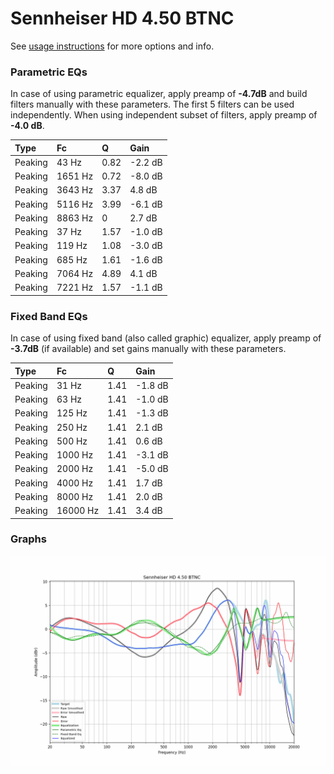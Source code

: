 # Sennheiser HD 4.50 BTNC
See [usage instructions](https://github.com/jaakkopasanen/AutoEq#usage) for more options and info.

### Parametric EQs
In case of using parametric equalizer, apply preamp of **-4.7dB** and build filters manually
with these parameters. The first 5 filters can be used independently.
When using independent subset of filters, apply preamp of **-4.0 dB**.

| Type    | Fc      |    Q | Gain    |
|:--------|:--------|:-----|:--------|
| Peaking | 43 Hz   | 0.82 | -2.2 dB |
| Peaking | 1651 Hz | 0.72 | -8.0 dB |
| Peaking | 3643 Hz | 3.37 | 4.8 dB  |
| Peaking | 5116 Hz | 3.99 | -6.1 dB |
| Peaking | 8863 Hz | 0    | 2.7 dB  |
| Peaking | 37 Hz   | 1.57 | -1.0 dB |
| Peaking | 119 Hz  | 1.08 | -3.0 dB |
| Peaking | 685 Hz  | 1.61 | -1.6 dB |
| Peaking | 7064 Hz | 4.89 | 4.1 dB  |
| Peaking | 7221 Hz | 1.57 | -1.1 dB |

### Fixed Band EQs
In case of using fixed band (also called graphic) equalizer, apply preamp of **-3.7dB**
(if available) and set gains manually with these parameters.

| Type    | Fc       |    Q | Gain    |
|:--------|:---------|:-----|:--------|
| Peaking | 31 Hz    | 1.41 | -1.8 dB |
| Peaking | 63 Hz    | 1.41 | -1.0 dB |
| Peaking | 125 Hz   | 1.41 | -1.3 dB |
| Peaking | 250 Hz   | 1.41 | 2.1 dB  |
| Peaking | 500 Hz   | 1.41 | 0.6 dB  |
| Peaking | 1000 Hz  | 1.41 | -3.1 dB |
| Peaking | 2000 Hz  | 1.41 | -5.0 dB |
| Peaking | 4000 Hz  | 1.41 | 1.7 dB  |
| Peaking | 8000 Hz  | 1.41 | 2.0 dB  |
| Peaking | 16000 Hz | 1.41 | 3.4 dB  |

### Graphs
![](./Sennheiser%20HD%204.50%20BTNC.png)